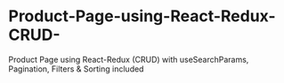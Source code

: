 # Product-Page-using-React-Redux-CRUD-
Product Page using React-Redux (CRUD) with useSearchParams, Pagination, Filters &amp; Sorting included
